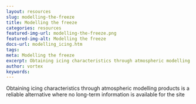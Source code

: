 ```yaml
---
layout: resources
slug: modelling-the-freeze
title: Modelling the freeze
categories: resources
featured-img-url: modelling-the-freeze.png
featured-img-alt: Modelling the freeze
docs-url: modelling_icing.htm
tags:
meta: Modelling the freeze
excerpt: Obtaining icing characteristics through atmospheric modelling products is a reliable alternative where no long-term information is available for the site.
author: vortex
keywords: 
---
```

Obtaining icing characteristics through atmospheric modelling products is a reliable alternative where no long-term information is available for the site
